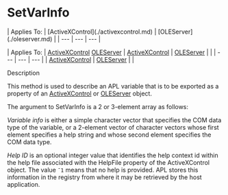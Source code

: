 




<h1 class="heading"><span class="name">SetVarInfo</span></h1>
| Applies To: | [ActiveXControl](./activexcontrol.md) | [OLEServer](./oleserver.md) |
| --- | --- | ---  |

| Applies To: | [ActiveXControl](./activexcontrol.md) [OLEServer](./oleserver.md) | [ActiveXControl](./activexcontrol.md) | [OLEServer](./oleserver.md) |  |
| --- | --- | ---  |
| [ActiveXControl](./activexcontrol.md) | [OLEServer](./oleserver.md) |  |


Description


This method is used to describe an APL variable that is to be exported as a property of an [ActiveXControl](./activexcontrol.md) or [OLEServer](./oleserver.md) object.


The argument to SetVarInfo is a 2 or 3-element array as follows:


*Variable info* is either a simple character vector that specifies the
COM data type of the variable, or a 2-element vector of character vectors whose first element specifies a help string and whose second element specifies the COM data type.


*Help ID* is an optional integer value that identifies the help context id within the help file associated with the HelpFile property of the ActiveXControl object. The value `¯1` means that no help is provided. APL stores this information in the registry from where it may be retrieved by the host application.



